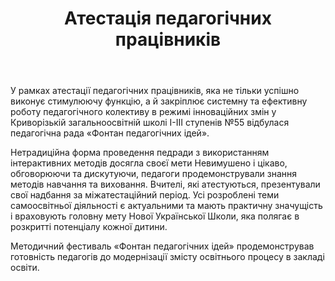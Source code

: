 ﻿---
title: Атестація педагогічних працівників
---

У рамках атестації педагогічних працівників, яка не тільки успішно виконує стимулюючу функцію, а й закріплює системну та ефективну роботу педагогічного колективу в режимі інноваційних змін у Криворізькій загальноосвітній школі І-ІІІ ступенів №55 відбулася педагогічна рада «Фонтан педагогічних ідей».

Нетрадиційна форма проведення педради з використанням інтерактивних методів досягла своєї мети Невимушено і цікаво, обговорюючи та дискутуючи, педагоги продемонстрували знання методів навчання та виховання. Вчителі, які атестуються, презентували свої надбання за міжатестаційний період. Усі розроблені теми самоосвітньої діяльності є актуальними та мають практичну значущість і враховують головну мету Нової Української Школи, яка полягає в розкритті потенціалу кожної дитини.

Методичний фестиваль «Фонтан педагогічних ідей» продемонстрував готовність педагогів до модернізації змісту освітнього процесу в закладі освіти.

<slideshow />
